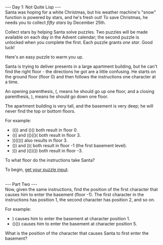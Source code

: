 --- Day 1: Not Quite Lisp ---<br>
Santa was hoping for a white Christmas, but his weather machine's "snow" function is powered by stars, and he's fresh out! To save Christmas, he needs you to collect *fifty stars* by December 25th.

Collect stars by helping Santa solve puzzles. Two puzzles will be made available on each day in the Advent calendar; the second puzzle is unlocked when you complete the first. Each puzzle grants *one star*. Good luck!

Here's an easy puzzle to warm you up.

Santa is trying to deliver presents in a large apartment building, but he can't find the right floor - the directions he got are a little confusing. He starts on the ground floor (floor 0) and then follows the instructions one character at a time.

An opening parenthesis, (, means he should go up one floor, and a closing parenthesis, ), means he should go down one floor.

The apartment building is very tall, and the basement is very deep; he will never find the top or bottom floors.

For example:

- (()) and ()() both result in floor 0.
- ((( and (()(()( both result in floor 3.
- ))((((( also results in floor 3.
- ()) and ))( both result in floor -1 (the first basement level).
- ))) and )())()) both result in floor -3.

To what floor do the instructions take Santa?

To begin, [get your puzzle input](https://adventofcode.com/2015/day/1/input).<br><br>

--- Part Two ---<br>
Now, given the same instructions, find the position of the first character that causes him to enter the basement (floor -1). The first character in the instructions has position 1, the second character has position 2, and so on.

For example:

- ) causes him to enter the basement at character position 1.
- ()()) causes him to enter the basement at character position 5.

What is the position of the character that causes Santa to first enter the basement?